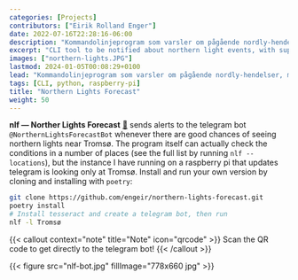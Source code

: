 ```yaml
---
categories: [Projects]
contributors: ["Eirik Rolland Enger"]
date: 2022-07-16T22:28:16-06:00
description: "Kommandolinjeprogram som varsler om pågående nordly-hendelser, med støtte for telegram-bot"
excerpt: "CLI tool to be notified about northern light events, with support for a telegram bot"
images: ["northern-lights.JPG"]
lastmod: 2024-01-05T00:08:29+0100
lead: "Kommandolinjeprogram som varsler om pågående nordly-hendelser, med støtte for telegram-bot"
tags: [CLI, python, raspberry-pi]
title: "Northern Lights Forecast"
weight: 50
---
```


<!-- # [Northern Lights Forecast](https://github.com/engeir/northern-lights-forecast) -->

**nlf — Norther Lights Forecast**
[:link:](https://github.com/engeir/northern-lights-forecast) sends alerts to the
telegram bot `@NorthernLightsForecastBot` whenever there are good chances of seeing
northern lights near Tromsø. The program itself can actually check the conditions in a
number of places (see the full list by running `nlf --locations`), but the instance I
have running on a raspberry pi that updates telegram is looking only at Tromsø. Install
and run your own version by cloning and installing with `poetry`:

```bash
git clone https://github.com/engeir/northern-lights-forecast.git
poetry install
# Install tesseract and create a telegram bot, then run
nlf -l Tromsø
```

<!-- ![nlf bot](https://github.com/engeir/northern-lights-forecast/raw/main/assets/telegram_screendump.gif) -->

<!-- ![nlf qr](nlf-bot.jpg) -->

{{< callout context="note" title="Note" icon="qrcode" >}} Scan the QR code to get directly to the telegram bot! {{< /callout >}}

{{< figure src="nlf-bot.jpg" fillImage="778x660 jpg" >}}
